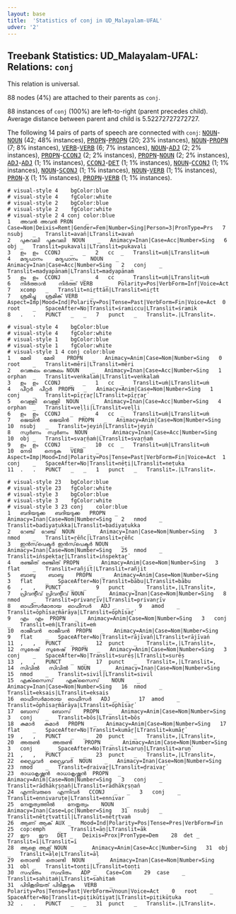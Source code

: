 ```yaml
---
layout: base
title:  'Statistics of conj in UD_Malayalam-UFAL'
udver: '2'
---
```


## Treebank Statistics: UD_Malayalam-UFAL: Relations: `conj`

This relation is universal.

88 nodes (4%) are attached to their parents as `conj`.

88 instances of `conj` (100%) are left-to-right (parent precedes child).
Average distance between parent and child is 5.52272727272727.

The following 14 pairs of parts of speech are connected with `conj`: <tt><a href="ml_ufal-pos-NOUN.html">NOUN</a></tt>-<tt><a href="ml_ufal-pos-NOUN.html">NOUN</a></tt> (42; 48% instances), <tt><a href="ml_ufal-pos-PROPN.html">PROPN</a></tt>-<tt><a href="ml_ufal-pos-PROPN.html">PROPN</a></tt> (20; 23% instances), <tt><a href="ml_ufal-pos-NOUN.html">NOUN</a></tt>-<tt><a href="ml_ufal-pos-PROPN.html">PROPN</a></tt> (7; 8% instances), <tt><a href="ml_ufal-pos-VERB.html">VERB</a></tt>-<tt><a href="ml_ufal-pos-VERB.html">VERB</a></tt> (6; 7% instances), <tt><a href="ml_ufal-pos-NOUN.html">NOUN</a></tt>-<tt><a href="ml_ufal-pos-ADJ.html">ADJ</a></tt> (2; 2% instances), <tt><a href="ml_ufal-pos-PROPN.html">PROPN</a></tt>-<tt><a href="ml_ufal-pos-CCONJ.html">CCONJ</a></tt> (2; 2% instances), <tt><a href="ml_ufal-pos-PROPN.html">PROPN</a></tt>-<tt><a href="ml_ufal-pos-NOUN.html">NOUN</a></tt> (2; 2% instances), <tt><a href="ml_ufal-pos-ADJ.html">ADJ</a></tt>-<tt><a href="ml_ufal-pos-ADJ.html">ADJ</a></tt> (1; 1% instances), <tt><a href="ml_ufal-pos-CCONJ.html">CCONJ</a></tt>-<tt><a href="ml_ufal-pos-DET.html">DET</a></tt> (1; 1% instances), <tt><a href="ml_ufal-pos-NOUN.html">NOUN</a></tt>-<tt><a href="ml_ufal-pos-CCONJ.html">CCONJ</a></tt> (1; 1% instances), <tt><a href="ml_ufal-pos-NOUN.html">NOUN</a></tt>-<tt><a href="ml_ufal-pos-SCONJ.html">SCONJ</a></tt> (1; 1% instances), <tt><a href="ml_ufal-pos-NOUN.html">NOUN</a></tt>-<tt><a href="ml_ufal-pos-VERB.html">VERB</a></tt> (1; 1% instances), <tt><a href="ml_ufal-pos-PRON.html">PRON</a></tt>-<tt><a href="ml_ufal-pos-X.html">X</a></tt> (1; 1% instances), <tt><a href="ml_ufal-pos-PROPN.html">PROPN</a></tt>-<tt><a href="ml_ufal-pos-VERB.html">VERB</a></tt> (1; 1% instances).


~~~ conllu
# visual-style 4	bgColor:blue
# visual-style 4	fgColor:white
# visual-style 2	bgColor:blue
# visual-style 2	fgColor:white
# visual-style 2 4 conj	color:blue
1	അവൻ	അവൻ	PRON	_	Case=Nom|Deixis=Remt|Gender=Fem|Number=Sing|Person=3|PronType=Prs	7	nsubj	_	Translit=avan̕|LTranslit=avan̕
2	പുകവലി	പുകവലി	NOUN	_	Animacy=Inan|Case=Acc|Number=Sing	6	obj	_	Translit=pukavali|LTranslit=pukavali
3	ഉം	ഉം	CCONJ	_	_	2	cc	_	Translit=uṁ|LTranslit=uṁ
4	മദ്യപാനം	മദ്യപാനം	NOUN	_	Animacy=Inan|Case=Acc|Number=Sing	2	conj	_	Translit=madyapānaṁ|LTranslit=madyapānaṁ
5	ഉം	ഉം	CCONJ	_	_	4	cc	_	Translit=uṁ|LTranslit=uṁ
6	നിർത്താൻ	നിർത്ത്	VERB	_	Polarity=Pos|VerbForm=Inf|Voice=Act	7	xcomp	_	Translit=niṟ̕ttān̕|LTranslit=niṟ̕tt
7	ശ്രമിച്ചു	ശ്രമിക്	VERB	_	Aspect=Imp|Mood=Ind|Polarity=Pos|Tense=Past|VerbForm=Fin|Voice=Act	0	root	_	SpaceAfter=No|Translit=śramiccu|LTranslit=śramik
8	.	.	PUNCT	_	_	7	punct	_	Translit=.|LTranslit=.

~~~


~~~ conllu
# visual-style 4	bgColor:blue
# visual-style 4	fgColor:white
# visual-style 1	bgColor:blue
# visual-style 1	fgColor:white
# visual-style 1 4 conj	color:blue
1	മേരി	മേരി	PROPN	_	Animacy=Anim|Case=Nom|Number=Sing	0	root	_	Translit=mēri|LTranslit=mēri
2	വെങ്കലം	വെങ്കലം	NOUN	_	Animacy=Inan|Case=Acc|Number=Sing	1	orphan	_	Translit=veṅkalaṁ|LTranslit=veṅkalaṁ
3	ഉം	ഉം	CCONJ	_	_	1	cc	_	Translit=uṁ|LTranslit=uṁ
4	പീറ്റർ	പീറ്റർ	PROPN	_	Animacy=Anim|Case=Nom|Number=Sing	1	conj	_	Translit=pīṟṟaṟ̕|LTranslit=pīṟṟaṟ̕
5	വെള്ളി	വെള്ളി	NOUN	_	Animacy=Inan|Case=Acc|Number=Sing	4	orphan	_	Translit=veḷḷi|LTranslit=veḷḷi
6	ഉം	ഉം	CCONJ	_	_	4	cc	_	Translit=uṁ|LTranslit=uṁ
7	ജെയിൻ	ജെയിൻ	PROPN	_	Animacy=Anim|Case=Nom|Number=Sing	10	nsubj	_	Translit=jeyin̕|LTranslit=jeyin̕
8	സ്വർണം	സ്വർണം	NOUN	_	Animacy=Inan|Case=Acc|Number=Sing	10	obj	_	Translit=svaṟ̕ṇaṁ|LTranslit=svaṟ̕ṇaṁ
9	ഉം	ഉം	CCONJ	_	_	10	cc	_	Translit=uṁ|LTranslit=uṁ
10	നേടി	നെടുക	VERB	_	Aspect=Imp|Mood=Ind|Polarity=Pos|Tense=Past|VerbForm=Fin|Voice=Act	1	conj	_	SpaceAfter=No|Translit=nēṭi|LTranslit=neṭuka
11	.	.	PUNCT	_	_	1	punct	_	Translit=.|LTranslit=.

~~~


~~~ conllu
# visual-style 23	bgColor:blue
# visual-style 23	fgColor:white
# visual-style 3	bgColor:blue
# visual-style 3	fgColor:white
# visual-style 3 23 conj	color:blue
1	ബദിയടുക്ക	ബദിയടുക്ക	PROPN	_	Animacy=Inan|Case=Nom|Number=Sing	2	nmod	_	Translit=badiyaṭukka|LTranslit=badiyaṭukka
2	റേഞ്ച്	റേഞ്ച്	NOUN	_	Animacy=Inan|Case=Nom|Number=Sing	3	nmod	_	Translit=ṟēñc|LTranslit=ṟēñc
3	ഇൻസ്‌പെക്ടർ	ഇൻസ്‌പെക്ടർ	NOUN	_	Animacy=Inan|Case=Nom|Number=Sing	25	nmod	_	Translit=in̕spekṭaṟ̕|LTranslit=in̕spekṭaṟ̕
4	രഞ്ജിത്	രഞ്ജിത്	PROPN	_	Animacy=Anim|Case=Nom|Number=Sing	3	flat	_	Translit=rañjit|LTranslit=rañjit
5	ബാബു	ബാബു	PROPN	_	Animacy=Anim|Case=Nom|Number=Sing	3	flat	_	SpaceAfter=No|Translit=bābu|LTranslit=bābu
6	,	,	PUNCT	_	_	9	punct	_	Translit=,|LTranslit=,
7	പ്രിവന്റീവ്	പ്രിവന്റീവ്	NOUN	_	Animacy=Inan|Case=Nom|Number=Sing	8	nmod	_	Translit=privanṟīv|LTranslit=privanṟīv
8	ഓഫീസർമാരായ	ഓഫീസർ	ADJ	_	_	9	amod	_	Translit=ōphīsaṟ̕mārāya|LTranslit=ōphīsaṟ̕
9	എം	എം	PROPN	_	Animacy=Anim|Case=Nom|Number=Sing	3	conj	_	Translit=eṁ|LTranslit=eṁ
10	രാജീവൻ	രാജീവൻ	PROPN	_	Animacy=Anim|Case=Nom|Number=Sing	9	flat	_	SpaceAfter=No|Translit=rājīvan̕|LTranslit=rājīvan̕
11	,	,	PUNCT	_	_	12	punct	_	Translit=,|LTranslit=,
12	സുരേഷ്	സുരേഷ്	PROPN	_	Animacy=Anim|Case=Nom|Number=Sing	3	conj	_	SpaceAfter=No|Translit=surēṣ|LTranslit=surēṣ
13	,	,	PUNCT	_	_	17	punct	_	Translit=,|LTranslit=,
14	സിവിൽ	സിവിൽ	NOUN	_	Animacy=Inan|Case=Nom|Number=Sing	15	nmod	_	Translit=sivil̕|LTranslit=sivil̕
15	എക്‌സൈസ്	എക്‌സൈസ്	NOUN	_	Animacy=Inan|Case=Nom|Number=Sing	16	nmod	_	Translit=eksais|LTranslit=eksais
16	ഓഫീസർമാരായ	ഓഫീസർ	ADJ	_	_	17	amod	_	Translit=ōphīsaṟ̕mārāya|LTranslit=ōphīsaṟ̕
17	ബോസ്	ബോസ്	PROPN	_	Animacy=Anim|Case=Nom|Number=Sing	3	conj	_	Translit=bōs|LTranslit=bōs
18	കുമാർ	കുമാർ	PROPN	_	Animacy=Anim|Case=Nom|Number=Sing	17	flat	_	SpaceAfter=No|Translit=kumāṟ̕|LTranslit=kumāṟ̕
19	,	,	PUNCT	_	_	20	punct	_	Translit=,|LTranslit=,
20	അരുൺ	അരുൺ	PROPN	_	Animacy=Anim|Case=Nom|Number=Sing	3	conj	_	SpaceAfter=No|Translit=aruṇ̕|LTranslit=aruṇ̕
21	,	,	PUNCT	_	_	23	punct	_	Translit=,|LTranslit=,
22	ഡ്രൈവർ	ഡ്രൈവർ	NOUN	_	Animacy=Inan|Case=Nom|Number=Sing	23	nmod	_	Translit=ḍraivaṟ̕|LTranslit=ḍraivaṟ̕
23	രാധാകൃഷ്ണൻ	രാധാകൃഷ്ണൻ	PROPN	_	Animacy=Anim|Case=Nom|Number=Sing	3	conj	_	Translit=rādhākr̥ṣṇan̕|LTranslit=rādhākr̥ṣṇan̕
24	എന്നിവരുടെ	എന്നിവര്‍	CCONJ	_	_	3	conj	_	Translit=ennivaruṭe|LTranslit=ennivar
25	നേതൃത്വത്തിൽ	നേതൃത്വം	NOUN	_	Animacy=Inan|Case=Loc|Number=Sing	31	nsubj	_	Translit=nētr̥tvattil̕|LTranslit=nētr̥tvaṁ
26	ആണ്	ആക്	AUX	_	Mood=Ind|Polarity=Pos|Tense=Pres|VerbForm=Fin	25	cop:emph	_	Translit=āṇ|LTranslit=āk
27	ഈ	ഈ	DET	_	Deixis=Prox|PronType=Dem	28	det	_	Translit=ī|LTranslit=ī
28	ആളെ	ആള്	NOUN	_	Animacy=Anim|Case=Acc|Number=Sing	31	obj	_	Translit=āḷe|LTranslit=āḷ
29	തൊണ്ടി	തൊണ്ടി	NOUN	_	Animacy=Inan|Case=Nom|Number=Sing	31	obl	_	Translit=toṇṭi|LTranslit=toṇṭi
30	സഹിതം	സഹിതം	ADP	_	Case=Com	29	case	_	Translit=sahitaṁ|LTranslit=sahitaṁ
31	പിടികൂടിയത്	പിടികൂടുക	VERB	_	Polarity=Pos|Tense=Past|VerbForm=Vnoun|Voice=Act	0	root	_	SpaceAfter=No|Translit=piṭikūṭiyat|LTranslit=piṭikūṭuka
32	.	.	PUNCT	_	_	31	punct	_	Translit=.|LTranslit=.

~~~


